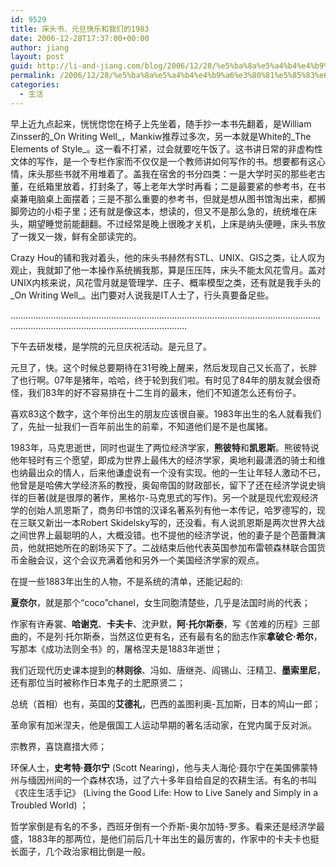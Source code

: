 ```yaml
---
id: 9529
title: 床头书、元旦快乐和我们的1983
date: 2006-12-28T17:37:00+00:00
author: jiang
layout: post
guid: http://li-and-jiang.com/blog/2006/12/28/%e5%ba%8a%e5%a4%b4%e4%b9%a6%e3%80%81%e5%85%83%e6%97%a6%e5%bf%ab%e4%b9%90%e5%92%8c%e6%88%91%e4%bb%ac%e7%9a%841983/
permalink: /2006/12/28/%e5%ba%8a%e5%a4%b4%e4%b9%a6%e3%80%81%e5%85%83%e6%97%a6%e5%bf%ab%e4%b9%90%e5%92%8c%e6%88%91%e4%bb%ac%e7%9a%841983/
categories:
  - 生活
---
```

早上近九点起来，恍恍惚惚在椅子上先坐着，随手抄一本书先翻着，是William Zinsser的_On Writing Well_，Mankiw推荐过多次，另一本就是White的_The Elements of Style_。这一看不打紧，过会就要吃午饭了。这书讲日常的非虚构性文体的写作，是一个专栏作家而不仅仅是一个教师讲如何写作的书。想要都有这心情，床头那些书就不用堆着了。盖我在宿舍的书分四类：一是大学时买的那些老古董，在纸箱里放着，打封条了，等上老年大学时再看；二是最要紧的参考书，在书桌兼电脑桌上面摆着；三是不那么重要的参考书，但就是想从图书馆淘出来，都搁脚旁边的小柜子里；还有就是像这本，想读的，但又不是那么急的，统统堆在床头，期望睡觉前能翻翻。不过经常是晚上很晚才关机，上床是纳头便睡，床头书放了一拨又一拨，鲜有全部读完的。 

Crazy Hou的铺和我对着头，他的床头书赫然有STL、UNIX、GIS之类，让人叹为观止，我就卸了他一本操作系统搁我那，算是压压阵，床头不能太风花雪月。盖对UNIX内核来说，风花雪月就是管理学、庄子、概率模型之类，还有就是我手头的_On Writing Well_。出门要对人说我是IT人士了，行头真要备足些。 

&#8230;&#8230;&#8230;&#8230;&#8230;&#8230;&#8230;&#8230;&#8230;&#8230;&#8230;&#8230;&#8230;&#8230;&#8230;&#8230;&#8230;&#8230;&#8230;&#8230;&#8230;&#8230;&#8230;&#8230;&#8230;&#8230;&#8230;&#8230;&#8230;&#8230;&#8230;&#8230;&#8230;&#8230;&#8230;&#8230;&#8230;&#8230;&#8230;&#8230;&#8230;&#8230;&#8230;&#8230;&#8230;&#8230;&#8230;&#8230;&#8230;&#8230;&#8230;&#8230;&#8230;&#8230;&#8230;&#8230;&#8230;&#8230;&#8230;&#8230;&#8230;&#8230;&#8230;&#8230;. 

下午去研发楼，是学院的元旦庆祝活动。是元旦了。 

元旦了，快。这个时候总要期待在31号晚上醒来，然后发现自己又长高了，长胖了也行啊。07年是猪年，哈哈，终于轮到我们啦。有时见了84年的朋友就会很奇怪，我们83年的好不容易排在十二生肖的最末，他们不知道怎么还有份子。 

喜欢83这个数字，这个年份出生的朋友应该很自豪。1983年出生的名人就看我们了，先扯一扯我们一百年前出生的前辈，不知道他们是不是也属猪。 

1983年，马克思逝世，同时也诞生了两位经济学家，**熊彼特**和**凯恩斯**。熊彼特说他年轻时有三个愿望，即成为世界上最伟大的经济学家，奥地利最潇洒的骑士和维也纳最出众的情人，后来他谦虚说有一个没有实现。他的一生让年轻人激动不已，他曾是是哈佛大学经济系的教授，奥匈帝国的财政部长，留下了还在经济学说史徜徉的巨著(就是很厚的著作，黑格尔-马克思式的写作)。另一个就是现代宏观经济学的创始人凯恩斯了，商务印书馆的汉译名著系列有他一本传记，哈罗德写的，现在三联又新出一本Robert Skidelsky写的，还没看。有人说凯恩斯是两次世界大战之间世界上最聪明的人，大概没错。也不提他的经济学说，他的妻子是个芭蕾舞演员，他就把她所在的剧场买下了。二战结束后他代表英国参加布雷顿森林联合国货币金融会议，这个会议充满着他和另外一个美国经济学家的观点。 

在提一些1883年出生的人物，不是系统的清单，还能记起的: 

**夏奈尔**，就是那个“coco”chanel，女生同胞清楚些，几乎是法国时尚的代表； 

作家有许寿裳、**哈谢克**、**卡夫卡**、沈尹默，**阿·托尔斯泰**，写《苦难的历程》三部曲的，不是列·托尔斯泰，当然这位更有名，还有最有名的励志作家**拿破仑·希尔**，写那本《成功法则全书》的，屠格涅夫是1883年逝世； 

我们近现代历史课本提到的**林则徐**、冯如、唐继尧、阎锡山、汪精卫、**墨索里尼**，还有那位当时被称作日本鬼子的土肥原贤二； 

总统（首相）也有，英国的**艾德礼**，巴西的盖图利奥-瓦加斯，日本的鸠山一郎； 

革命家有加米涅夫，他是俄国工人运动早期的著名活动家，在党内属于反对派。 

宗教界，喜饶嘉措大师； 

环保人士，**史考特·聂尔宁** (Scott Nearing)，他与夫人海伦·聂尔宁在美国佛蒙特州与缅因州间的一个森林农场，过了六十多年自给自足的农耕生活。有名的书叫《农庄生活手记》 (Living the Good Life: How to Live Sanely and Simply in a Troubled World) ； 

哲学家倒是有名的不多，西班牙倒有一个乔斯-奥尔加特-罗多。看来还是经济学最盛，1883年的那两位，是他们前后几十年出生的最厉害的，作家中的卡夫卡也挺长面子，几个政治家相比倒是一般。